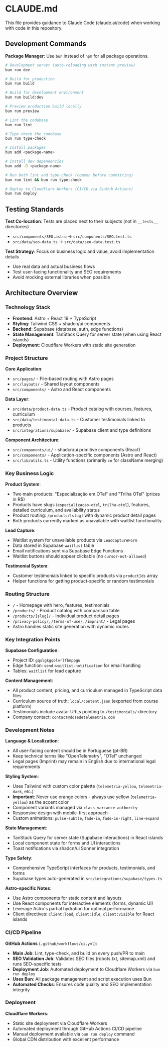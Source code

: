# CLAUDE.md

This file provides guidance to Claude Code (claude.ai/code) when working with code in this repository.

## Development Commands

**Package Manager**: Use `bun` instead of `npm` for all package operations.

```bash
# Development server (auto-reloading with instant preview)
bun run dev

# Build for production
bun run build

# Build for development environment
bun run build:dev

# Preview production build locally
bun run preview

# Lint the codebase
bun run lint

# Type check the codebase
bun run type-check

# Install packages
bun add <package-name>

# Install dev dependencies
bun add -D <package-name>

# Run both lint and type-check (common before committing)
bun run lint && bun run type-check

# Deploy to Cloudflare Workers (CI/CD via GitHub Actions)
bun run deploy
```

## Testing Standards

**Test Co-location**: Tests are placed next to their subjects (not in `__tests__` directories)
- `src/components/SEO.astro` → `src/components/SEO.test.ts`
- `src/data/seo-data.ts` → `src/data/seo-data.test.ts`

**Test Strategy**: Focus on business logic and value, avoid implementation details
- Use real data and actual business flows
- Test user-facing functionality and SEO requirements
- Avoid mocking external libraries when possible

## Architecture Overview

### Technology Stack
- **Frontend**: Astro + React 19 + TypeScript
- **Styling**: Tailwind CSS + shadcn/ui components
- **Backend**: Supabase (database, auth, edge functions)
- **State Management**: TanStack Query for server state (when using React islands)
- **Deployment**: Cloudflare Workers with static site generation

### Project Structure

**Core Application**:
- `src/pages/` - File-based routing with Astro pages
- `src/layouts/` - Shared layout components
- `src/components/` - Astro and React components

**Data Layer**:
- `src/data/product-data.ts` - Product catalog with courses, features, curriculum
- `src/data/testimonial-data.ts` - Customer testimonials linked to products
- `src/integrations/supabase/` - Supabase client and type definitions

**Component Architecture**:
- `src/components/ui/` - shadcn/ui primitive components (React)
- `src/components/` - Application-specific components (Astro and React)
- `src/lib/utils.ts` - Utility functions (primarily `cn` for className merging)

### Key Business Logic

**Product System**:
- Two main products: "Especialização em OTel" and "Trilha OTel" (prices in R$)
- Products have slugs (`especializacao-otel`, `trilha-otel`), features, detailed curriculum, and availability status
- Product routing: `/products/[slug]` with dynamic product detail pages
- Both products currently marked as unavailable with waitlist functionality

**Lead Capture**:
- Waitlist system for unavailable products via `LeadCaptureForm`
- Data stored in Supabase `waitlist` table
- Email notifications sent via Supabase Edge Functions
- Waitlist buttons should appear clickable (no `cursor-not-allowed`)

**Testimonial System**:
- Customer testimonials linked to specific products via `productIds` array
- Helper functions for getting product-specific or random testimonials

### Routing Structure
- `/` - Homepage with hero, features, testimonials
- `/products/` - Product catalog with comparison table
- `/products/[slug]/` - Individual product detail pages
- `/privacy-policy/`, `/terms-of-use/`, `/imprint/` - Legal pages
- Astro handles static site generation with dynamic routes

### Key Integration Points

**Supabase Configuration**:
- Project ID: `gqslgkgqolvrlfbmpbgu`
- Edge function: `send-waitlist-notification` for email handling
- Tables: `waitlist` for lead capture

**Content Management**:
- All product content, pricing, and curriculum managed in TypeScript data files
- Curriculum source of truth: `local/content.json` (exported from course platform)
- Testimonials include avatar URLs pointing to `/testimonials/` directory
- Company contact: `contact@dosedetelemetria.com`

### Development Notes

**Language & Localization**:
- All user-facing content should be in Portuguese (pt-BR)
- Keep technical terms like "OpenTelemetry", "OTel" unchanged
- Legal pages (Imprint) may remain in English due to international legal requirements

**Styling System**:
- Uses Tailwind with custom color palette (`telemetria-yellow`, `telemetria-dark`, etc.)
- **Important**: Never use orange colors - always use yellow (`telemetria-yellow`) as the accent color
- Component variants managed via `class-variance-authority`
- Responsive design with mobile-first approach
- Custom animations: `pulse-subtle`, `fade-in`, `fade-in-right`, `line-expand`

**State Management**:
- TanStack Query for server state (Supabase interactions) in React islands
- Local component state for forms and UI interactions
- Toast notifications via shadcn/ui Sonner integration

**Type Safety**:
- Comprehensive TypeScript interfaces for products, testimonials, and forms
- Supabase types auto-generated in `src/integrations/supabase/types.ts`

**Astro-specific Notes**:
- Use Astro components for static content and layouts
- Use React components for interactive elements (forms, dynamic UI)
- Leverage Astro's partial hydration for optimal performance
- Client directives: `client:load`, `client:idle`, `client:visible` for React islands

### CI/CD Pipeline

**GitHub Actions** (`.github/workflows/ci.yml`):
- **Main Job**: Lint, type-check, and build on every push/PR to main
- **SEO Validation Job**: Validates SEO files (robots.txt, sitemap.xml) and runs SEO-specific tests
- **Deployment Job**: Automated deployment to Cloudflare Workers via `bun run deploy`
- **Uses Bun**: All package management and script execution uses Bun
- **Automated Checks**: Ensures code quality and SEO implementation integrity

### Deployment

**Cloudflare Workers**:
- Static site deployment via Cloudflare Workers
- Automated deployment through GitHub Actions CI/CD pipeline
- Manual deployment available via `bun run deploy` command
- Global CDN distribution with excellent performance